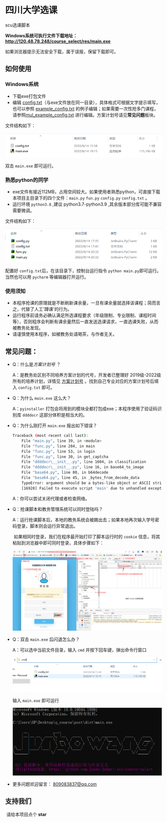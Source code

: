 # 四川大学选课
scu选课脚本

**Windows系统可执行文件下载地址：http://120.48.78.248/course_select/res/main.exe**

如果浏览器提示无法安全下载，属于误报，保留下载即可。

## 如何使用

### Windows系统

- 下载exe打包文件
- 编辑 [config.txt](./config.txt)（与exe文件放在同一目录），具体格式可根据文字提示填写，也可以参照 [example_config.txt](./data/example_config.txt) 的例子编辑；如果需要一次性抢多门课程，请参照[mul_example_config.txt](./data/mul_example_config.txt) 进行编辑。方案计划号请见**常见问题**板块。

文件结构如下：

![image-20220914212422707](img/1.png)

双击 `main.exe` 即可运行。



### 熟悉python的同学

- exe文件有接近112MB，占用空间较大。如果使用者熟悉python，可直接下载本项目主目录下的四个文件：`main.py` `fun.py` `config.py` `config.txt` 。
- 运行环境 `python3.8` ,建议 python3.7-python3.9 ,其余版本部分库可能不兼容需要微调。

 文件结构如下：

![image-20220914213104138](img/2.png)

配置好 `config.txt`后，在该目录下，控制台运行指令 `python main.py`即可运行。当然也可以用 `pycharm` 等编辑器打开运行。


### 使用须知

- 本程序抢课的原理就是不断刷新课余量，一旦有课余量就选择该课程；简而言之，代替了人工'蹲课'的行为。
- 运行程序前请务必确认满足所选课程要求（年级限制、专业限制、课程时间等），否则程序会判断有课余量然后一直发送选课请求，一直选课失败，从而被教务处发现。
- 请谨慎使用本程序，如被教务处请喝茶，与作者无关。

## 常见问题：

- Q：什么是*方案计划号* ？

  A：是教务处区别不同培养方案计划的代号，开发者已整理好 2019级-2022级 所有的培养计划，详情见 [方案计划号](./data/fajhh/data.xlsx) 。找到自己专业对应的方案计划号后填入 `config.txt` 即可。

  

- Q：为什么 `main.exe` 这么大？

  A：`pyinstaller` 打包会将用到的模块全都打包成exe；本程序使用了验证码识别库 `ddddocr` 这部分体积是相当大的。

  

- Q：为什么刚打开 `main.exe` 报出如下错误？

  ```bash
  Traceback (most recent call last):
      File "main.py", line 39, in <module>
      File "func.py", line 284, in main
      File "func.py", line 53, in login
      File "func.py", line 30, in get_captcha
      File "ddddocr\__init__.py", line 1604, in classification
      File "ddddocr\__init__.py", line 16, in base64_to_image
      File "base64.py", line 80, in b64decode
      File "base64.py", line 45, in _bytes_from_decode_data
      TypeError: argument should be a bytes-like object or ASCII string, not 'NoneType'
      [16928] Failed to execute script 'main' due to unhandled exception!
  ```

  A：你可以尝试关闭代理或者检查网络。

  

- Q：抢课脚本和教务管理系统可以同时登陆吗？

  A：运行抢课脚本后，本地的教务系统会被踢出去；如果本地再次输入学号密码登录，脚本则会运行异常退出。

  ​      如果相同时登录，我们在程序最开始打印了脚本运行时的 `cookie` 信息，将其粘贴到浏览器中即可同时登录，具体步骤如下：

  ![QQ图片20220914210521](img/3.png)



- Q：双击 `main.exe` 后闪退怎么办？

  A：可以选中当前文件目录，输入 `cmd` 并按下回车键，弹出命令行窗口

  ![image-20220914213624995](img/4.png)

  输入 `main.exe` 即可运行

  ![image-20220914213931883](img/5.png)



- 更多问题欢迎留言： 809083837@qq.com



## 支持我们

​	请给本项目点个 **star**


